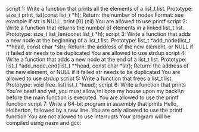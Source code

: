 script 1: Write a function that prints all the elements of a list_t list.
Prototype: size_t print_list(const list_t *h);
Return: the number of nodes
Format: see example
If str is NULL, print [0] (nil)
You are allowed to use printf
script 2: Write a function that returns the number of elements in a linked list_t list.
Prototype: size_t list_len(const list_t *h);
script 3: Write a function that adds a new node at the beginning of a list_t list.
Prototype: list_t *add_node(list_t **head, const char *str);
Return: the address of the new element, or NULL if it failed
str needs to be duplicated
You are allowed to use strdup
script 4: Write a function that adds a new node at the end of a list_t list.
Prototype: list_t *add_node_end(list_t **head, const char *str);
Return: the address of the new element, or NULL if it failed
str needs to be duplicated
You are allowed to use strdup
script 5: Write a function that frees a list_t list.
Prototype: void free_list(list_t *head);
script 6: Write a function that prints You're beat! and yet, you must allow,\nI bore my house upon my back!\n before the main function is executed.
You are allowed to use the printf function
script 7: Write a 64-bit program in assembly that prints Hello, Holberton, followed by a new line.
You are only allowed to use the printf function
You are not allowed to use interrupts
Your program will be compiled using nasm and gcc:
